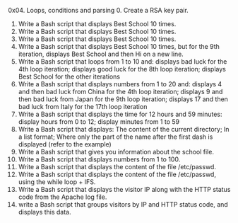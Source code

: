 0x04. Loops, conditions and parsing
0. Create a RSA key pair.
1. Write a Bash script that displays Best School 10 times.
2. Write a Bash script that displays Best School 10 times.
3. Write a Bash script that displays Best School 10 times.
4. Write a Bash script that displays Best School 10 times, but for the 9th iteration, displays Best School and then Hi on a new line.
5. Write a Bash script that loops from 1 to 10 and: displays bad luck for the 4th loop iteration; displays good luck for the 8th loop iteration; displays Best School for the other iterations
6. Write a Bash script that displays numbers from 1 to 20 and: displays 4 and then bad luck from China for the 4th loop iteration; displays 9 and then bad luck from Japan for the 9th loop iteration; displays 17 and then bad luck from Italy for the 17th loop iteration
7. Write a Bash script that displays the time for 12 hours and 59 minutes: display hours from 0 to 12; display minutes from 1 to 59
8. Write a Bash script that displays: The content of the current directory; In a list format; Where only the part of the name after the first dash is displayed (refer to the example)
9. Write a Bash script that gives you information about the school file.
10. Write a Bash script that displays numbers from 1 to 100.
11. Write a Bash script that displays the content of the file /etc/passwd.
12. Write a Bash script that displays the content of the file /etc/passwd, using the while loop + IFS.
13. Write a Bash script that displays the visitor IP along with the HTTP status code from the Apache log file.
14.  write a Bash script that groups visitors by IP and HTTP status code, and displays this data.
